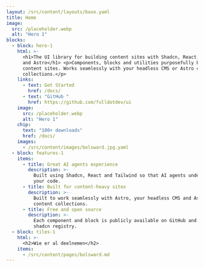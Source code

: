 ```yaml
---
layout: /src/content/layouts/base.yaml
title: Home
image:
  src: /placeholder.webp
  alt: "Hero 1"
blocks:
  - block: hero-1
    html: >-
      <h1>The UI library for building content sites with Shadcn, React, Tailwind
      and Astro</h1> <p>Components, blocks and utilities purposefully built for
      content sites. Works seamlessly with your headless CMS or Astro content
      collections.</p>
    links:
      - text: Get Started
        href: /docs/
      - text: "GitHub "
        href: https://github.com/fulldotdev/ui
    image:
      src: /placeholder.webp
      alt: "Hero 1"
    chip:
      text: "100+ downloads"
      href: /docs/
    images:
      - /src/content/images/bolsward.jpg.yaml
  - block: features-1
    items:
      - title: Great AI agents experience
        description: >-
          Built using Shadcn, React and Tailwind so that AI agents understand
          your code.
      - title: Built for content-heavy sites
        description: >-
          Built to work seamlessly with Astro, your headless CMS and Astro
          content collections.
      - title: Free and open source
        description: >-
          Each component and block is publicly available on GitHub and via a
          shadcn registry.
  - block: tiles-1
    html: >-
      <h2>Wie er al deelnemen</h2>
    items:
      - /src/content/pages/bolsward.md
---
```

